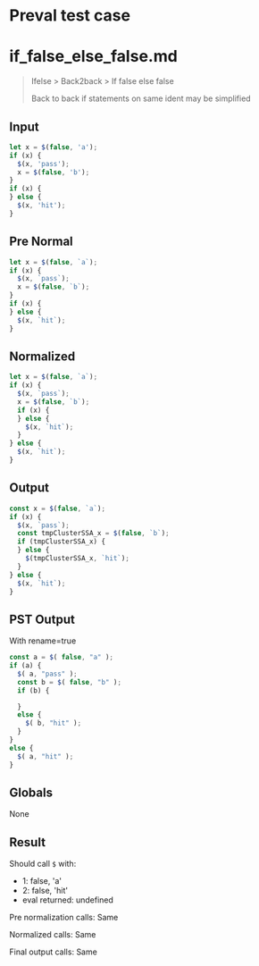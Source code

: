 # Preval test case

# if_false_else_false.md

> Ifelse > Back2back > If false else false
>
> Back to back if statements on same ident may be simplified

## Input

`````js filename=intro
let x = $(false, 'a');
if (x) {
  $(x, 'pass');
  x = $(false, 'b');
}
if (x) {
} else {
  $(x, 'hit');
}
`````

## Pre Normal


`````js filename=intro
let x = $(false, `a`);
if (x) {
  $(x, `pass`);
  x = $(false, `b`);
}
if (x) {
} else {
  $(x, `hit`);
}
`````

## Normalized


`````js filename=intro
let x = $(false, `a`);
if (x) {
  $(x, `pass`);
  x = $(false, `b`);
  if (x) {
  } else {
    $(x, `hit`);
  }
} else {
  $(x, `hit`);
}
`````

## Output


`````js filename=intro
const x = $(false, `a`);
if (x) {
  $(x, `pass`);
  const tmpClusterSSA_x = $(false, `b`);
  if (tmpClusterSSA_x) {
  } else {
    $(tmpClusterSSA_x, `hit`);
  }
} else {
  $(x, `hit`);
}
`````

## PST Output

With rename=true

`````js filename=intro
const a = $( false, "a" );
if (a) {
  $( a, "pass" );
  const b = $( false, "b" );
  if (b) {

  }
  else {
    $( b, "hit" );
  }
}
else {
  $( a, "hit" );
}
`````

## Globals

None

## Result

Should call `$` with:
 - 1: false, 'a'
 - 2: false, 'hit'
 - eval returned: undefined

Pre normalization calls: Same

Normalized calls: Same

Final output calls: Same
